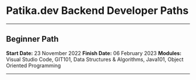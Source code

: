 # Patika.dev Backend Developer Paths
---
## Beginner Path
**Start Date:** 23 November 2022
**Finish Date:** 06 February 2023
**Modules:** Visual Studio Code, GIT101, Data Structures & Algorithms, Java101, Object Oriented Programming 

---

